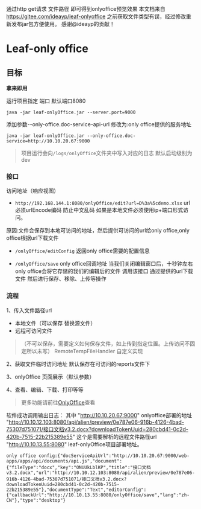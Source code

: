 通过http get请求 文件路径  即可得到onlyoffice预览效果
本文档来自 https://gitee.com/ideayp/leaf-onlyoffice
之前获取文件类型有误，经过修改重新发布jar包方便使用。
感谢@ideayp的贡献！

# Leaf-only office
## 目标
  **拿来即用**
  
运行项目指定 端口 默认端口8080

`java -jar leaf-onlyOffice.jar --server.port=9000`

添加参数--only-office.doc-service-api-url 修改为:only office提供的服务地址

`java -jar leaf-onlyOffice.jar --only-office.doc-service=http://10.10.20.67:9000`

> 项目运行会向`/logs/onlyOffice`文件夹中写入对应的日志 默认启动级别为dev

### 接口
访问地址（响应视图）
* `http://192.168.144.1:8080/onlyOffice/edit?url=D%3a%5cdemo.xlsx`
url 必须urlEncode编码 防止中文乱码
如果是本地文件必须使用ip+端口形式访问。

原因:文件会保存到本地可访问的地址，然后提供可访问的url给only office,only office根据url下载文件

* `/onlyOffice/editConfig` 返回only office需要的配置信息


* `/onlyOffice/save`   only office回调地址
当我们关闭编辑窗口后，十秒钟左右only office会将它存储的我们的编辑后的文件 调用该接口
通过提供的url下载文件 然后进行保存、移除、上传等操作 
 
### 流程  
1、传入文件路径url
* 本地文件（可以保存 替换源文件）
* 远程可访问文件
>（不可以保存，需要定义如何保存文件，如上传到指定位置。上传访问不固定所以未写）
> RemoteTempFileHandler 自定义实现

2、获取文件临时访问地址
默认保存在可访问的reports文件下

3、onlyOffice 页面展示（默认参数）

4、查看、编辑、下载、打印等等


> 更多功能请前往[OnlyOffice](https://api.onlyoffice.com)查看


软件成功调用输出日志：
其中
"http://10.10.20.67:9000" onlyoffice部署的地址
"http://10.10.12.103:8080/api/alien/preview/0e787e06-916b-4126-4bad-75307d751071/接口文档v3.2.docx?downloadTokenUuid=280cbd41-0c2d-420b-7515-22b215389e55"
这个是需要解析的远程文件路径url
"http://10.10.13.55:8080" leaf-onlyOffice项目部署地址。

```
only office config:{"docServiceApiUrl":"http://10.10.20.67:9000/web-apps/apps/api/documents/api.js","document":{"fileType":"docx","key":"ONUUkLblKP","title":"接口文档v3.2.docx","url":"http://10.10.12.103:8080/api/alien/preview/0e787e06-916b-4126-4bad-75307d751071/接口文档v3.2.docx?downloadTokenUuid=280cbd41-0c2d-420b-7515-22b215389e55"},"documentType":"Text","editorConfig":{"callbackUrl":"http://10.10.13.55:8080/onlyOffice/save","lang":"zh-CN"},"type":"desktop"}

```



